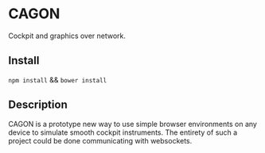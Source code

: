 # CAGON

Cockpit and graphics over network.

## Install

`npm install` && `bower install`

## Description

CAGON is a prototype new way to use simple browser environments on any device to simulate smooth cockpit instruments. The entirety of such a project could be done communicating with websockets.
